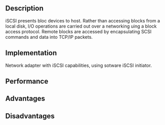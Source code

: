 ## Description
iSCSI presents bloc devices to host. Rather than accessing blocks from a local disk, I/O operations are carried out over a networking uing a block access protocol. Remote blocks are accessed by encapsulating SCSI commands and data into TCP/IP packets.
## Implementation
Network adapter with iSCSI capabilities, using sotware iSCSI initiator. 
## Performance

## Advantages

## Disadvantages
